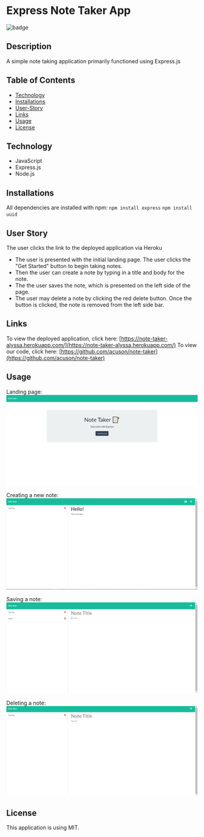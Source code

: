 # Express Note Taker App
![badge](https://img.shields.io/static/v1?label=license&message=MIT&color=blue)

## Description

A simple note taking application primarily functioned using Express.js

## Table of Contents

-   [Technology](#technology)
-   [Installations](#installations)
-   [User-Story](#user-story)
-   [Links](#links)
-   [Usage](#usage)
-   [License](#license)

## Technology

-   JavaScript
-   Express.js
-   Node.js

## Installations

All dependencies are installed with npm:
`npm install express`
`npm install uuid`

## User Story

The user clicks the link to the deployed application via Heroku

-   The user is presented with the initial landing page. The user clicks the "Get Started" button to begin taking notes.
-   Then the user can create a note by typing in a title and body for the note.
-   The the user saves the note, which is presented on the left side of the page.
-   The user may delete a note by clicking the red delete button. Once the button is clicked, the note is removed from the left side bar.

## Links

To view the deployed application, click here: [https://note-taker-alyssa.herokuapp.com/](https://note-taker-alyssa.herokuapp.com/)
To view our code, click here: [https://github.com/acuson/note-taker](https://github.com/acuson/note-taker)

## Usage

Landing page:
![screenshot](./Assets/index.PNG)

Creating a new note:
![screenshot](./Assets/new-note.PNG)

Saving a note:
![screenshot](./Assets/save-note.PNG)

Deleting a note:
![screenshot](./Assets/deleted-note.PNG)

## License

This application is using MIT.
